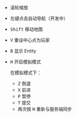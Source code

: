 - 滚轮缩放
- 左键点击自动导航（开发中）
- <kbd>Shift</kbd> 移动地图
- <kbd>V</kbd> 重设中心点为玩家
- <kbd>B</kbd> 显示 Entity
- <kbd>H</kbd> 开启模拟模式

  在模拟模式下：
  - <kbd>Z</kbd> 倒退
  - <kbd>X</kbd> 前进
  - <kbd>P</kbd> 暂停
  - <kbd>T</kbd> 提交
  - 再次按 <kbd>H</kbd> 重新与服务端同步

